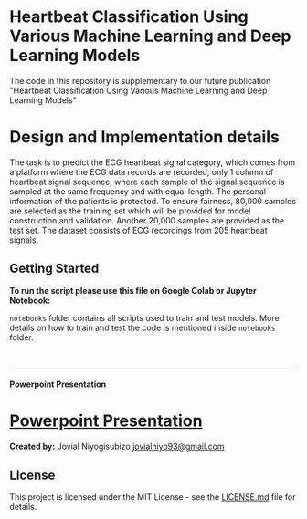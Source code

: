 # Heartbeat Classification Using Various Machine Learning and Deep Learning Models

The code in this repository is supplementary to our future publication "Heartbeat Classification Using Various Machine Learning and Deep Learning Models" 




# Design and Implementation details

The task is to predict the ECG heartbeat signal category, which comes from a platform where the ECG data records are recorded, only 1 column of heartbeat signal sequence, where each sample of the signal sequence is sampled at the same frequency and with equal length. The personal information of the patients is protected. To ensure fairness, 80,000 samples are selected as the training set which will be provided for model construction and validation. Another 20,000 samples are provided as the test set. The dataset consists of ECG recordings from 205 heartbeat signals. 

## Getting Started

**To run the script please use this file on Google Colab or Jupyter Notebook:**


```notebooks``` folder contains all scripts used to train and test models. More details on how to train and test the code is mentioned inside ```notebooks``` folder.

<br/>

***
#### Powerpoint Presentation

# [Powerpoint Presentation](https://github.com/jovialniyo93/Heartbeat-classification-with-machine-and-deep-learning-models/tree/master/presentation.pptx)

**Created by:** Jovial Niyogisubizo 
jovialniyo93@gmail.com

## License ##
This project is licensed under the MIT License - see the [LICENSE.md](LICENSE.md) file for details.
